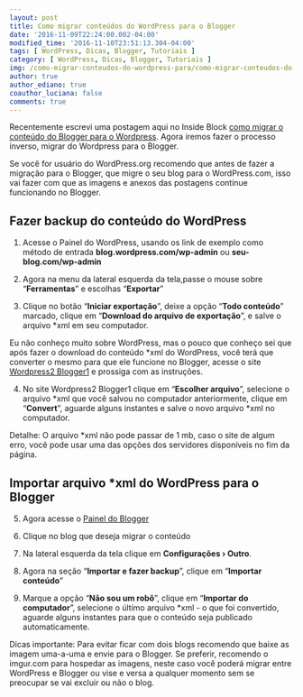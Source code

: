 ```yaml
---
layout: post
title: Como migrar conteúdos do WordPress para o Blogger
date: '2016-11-09T22:24:00.002-04:00'
modified_time: '2016-11-10T23:51:13.304-04:00'
tags: [ WordPress, Dicas, Blogger, Tutoriais ]
category: [ WordPress, Dicas, Blogger, Tutoriais ]
img: /como-migrar-conteudos-do-wordpress-para/como-migrar-conteudos-do-wordpress-para.jpg
author: true
author_ediano: true
coauthor_luciana: false
comments: true
---
```


Recentemente escrevi uma postagem aqui no Inside Block <a href="http://www.insideblock.com/2016/11/como-migrar-conteudos-do-blogger-para-o.html" target="_blank">como migrar o conteúdo do Blogger para o Wordpress</a>. Agora iremos fazer o processo inverso, migrar do Wordpress para o Blogger.

Se você for usuário do WordPress.org recomendo que antes de fazer a migração para o Blogger, que migre o seu blog para o WordPress.com, isso vai fazer com que as imagens e anexos das postagens continue funcionando no Blogger.

## Fazer backup do conteúdo do WordPress

1. Acesse o Painel do WordPress, usando os link de exemplo como método de entrada **blog.wordpress<span/>.com/wp-admin** ou **seu-blog<span/>.com/wp-admin**

2. Agora na menu da lateral esquerda da tela,passe o mouse sobre “<b>Ferramentas</b>” e escolhas “**Exportar**”

3. Clique no botão “**Iniciar exportação**”, deixe a opção “**Todo conteúdo**” marcado, clique em “**Download do arquivo de exportação**”, e salve o arquivo *xml em seu computador.

Eu não conheço muito sobre WordPress, mas o pouco que conheço sei que após fazer o download do conteúdo *xml do WordPress, você terá que converter o mesmo para que ele funcione no Blogger, acesse o site <a href="https://wordpress2blogger1.appspot.com/" rel="nofollow" target="_blank">Wordpress2 Blogger1</a> e prossiga com as instruções.

4. No site Wordpress2 Blogger1 clique em “**Escolher arquivo**”, selecione o arquivo *xml que você salvou no computador anteriormente, clique em “**Convert**”, aguarde alguns instantes e salve o novo arquivo *xml no computador.

Detalhe: O arquivo *xml não pode passar de 1 mb, caso o site de algum erro, você pode usar uma das opções dos servidores disponíveis no fim da página.

## Importar arquivo *xml do WordPress para o Blogger

5. Agora acesse o <a href="https://www.blogger.com/home" rel="nofollow" target="_blank">Painel do Blogger</a>

6. Clique no blog que deseja migrar o conteúdo

7. Na lateral esquerda da tela clique em **Configurações › Outro**.

8. Agora na seção “**Importar e fazer backup**”, clique em “**Importar conteúdo**”

9. Marque a opção “**Não sou um robô**”, clique em “**Importar do computador**”, selecione o último arquivo *xml - o que foi convertido, aguarde alguns instantes para que o conteúdo seja publicado automaticamente.

Dicas importante: Para evitar ficar com dois blogs recomendo que baixe as imagem uma-a-uma e envie para o Blogger. Se preferir, recomendo o imgur<span/>.com para hospedar as imagens, neste caso você poderá migrar entre WordPress e Blogger ou vise e versa a qualquer momento sem se preocupar se vai excluir ou não o blog.